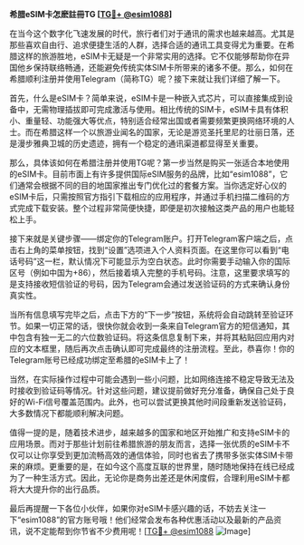 **希腊eSIM卡怎麽註冊TG [[TG💪+ @esim1088](https://t.me/s/esim1088)]**

在当今这个数字化飞速发展的时代，旅行者们对于通讯的需求也越来越高。尤其是那些喜欢自由行、追求便捷生活的人群，选择合适的通讯工具变得尤为重要。在希腊这样的旅游胜地，eSIM卡无疑是一个非常实用的选择。它不仅能够帮助你在异国他乡保持联络畅通，还能避免传统实体SIM卡所带来的诸多不便。那么，如何在希腊顺利注册并使用Telegram（简称TG）呢？接下来就让我们详细了解一下。

首先，什么是eSIM卡？简单来说，eSIM卡是一种嵌入式芯片，可以直接集成到设备中，无需物理插拔即可完成激活与使用。相比传统的SIM卡，eSIM卡具有体积小、重量轻、功能强大等优点，特别适合经常出国或者需要频繁更换网络环境的人士。而在希腊这样一个以旅游业闻名的国家，无论是游览圣托里尼的壮丽日落，还是漫步雅典卫城的历史遗迹，拥有一个稳定的通讯渠道都显得至关重要。

那么，具体该如何在希腊注册并使用TG呢？第一步当然是购买一张适合本地使用的eSIM卡。目前市面上有许多提供国际eSIM服务的品牌，比如“esim1088”，它们通常会根据不同的目的地国家推出专门优化过的套餐方案。当你选定好心仪的eSIM卡后，只需按照官方指引下载相应的应用程序，并通过手机扫描二维码的方式完成下载安装。整个过程非常简便快捷，即便是初次接触这类产品的用户也能轻松上手。

接下来就是关键步骤——绑定你的Telegram账户。打开Telegram客户端之后，点击右上角的菜单按钮，找到“设置”选项进入个人资料页面。在这里你可以看到“电话号码”这一栏，默认情况下可能显示为空白状态。此时你需要手动输入你的国际区号（例如中国为+86），然后接着填入完整的手机号码。注意，这里要求填写的是支持接收短信验证的号码，因为Telegram会通过发送验证码的方式来确认身份真实性。

当所有信息填写完毕之后，点击下方的“下一步”按钮，系统将会自动跳转至验证环节。如果一切正常的话，很快你就会收到一条来自Telegram官方的短信通知，其中包含有独一无二的六位数验证码。将这条信息复制下来，并将其粘贴回应用内对应的文本框里，随后再次点击确认即可完成最终的注册流程。至此，恭喜你！你的Telegram账号已经成功绑定至希腊的eSIM卡上了！

当然，在实际操作过程中可能会遇到一些小问题，比如网络连接不稳定导致无法及时接收到验证码等情况。针对这些问题，建议提前做好充分准备，确保自己处于良好的Wi-Fi信号覆盖范围内。此外，也可以尝试更换其他时间段重新发送验证码，大多数情况下都能顺利解决问题。

值得一提的是，随着技术进步，越来越多的国家和地区开始推广和支持eSIM卡的应用场景。而对于那些计划前往希腊旅游的朋友而言，选择一张优质的eSIM卡不仅可以让你享受到更加流畅高效的通信体验，同时也省去了携带多张实体SIM卡带来的麻烦。更重要的是，在如今这个高度互联的世界里，随时随地保持在线已经成为了一种生活方式。因此，无论你是商务出差还是休闲度假，合理利用eSIM卡都将大大提升你的出行品质。

最后再提醒一下各位小伙伴，如果你对eSIM卡感兴趣的话，不妨去关注一下“esim1088”的官方账号哦！他们经常会发布各种优惠活动以及最新的产品资讯，说不定能帮到你节省不少费用呢！[[TG💪+ @esim1088](https://t.me/s/esim1088) ![Image](https://i.postimg.cc/4NQfJmqS/Snipaste-2025-05-13-00-14-12.png)]